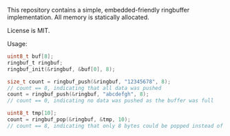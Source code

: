 This repository contains a simple, embedded-friendly ringbuffer implementation. All memory is statically allocated. 

License is MIT.

Usage:
```c
uint8_t buf[8];
ringbuf_t ringbuf;
ringbuf_init(&ringbuf, &buf[0], 8); 

size_t count = ringbuf_push(&ringbuf, "12345678", 8);
// count == 8, indicating that all data was pushed
count = ringbuf_push(&ringbuf, "abcdefgh", 8);
// count == 0, indicating no data was pushed as the buffer was full

uint8_t tmp[10];
count = ringbuf_pop(&ringbuf, &tmp, 10);
// count == 8, indicating that only 8 bytes could be popped instead of 10
```
